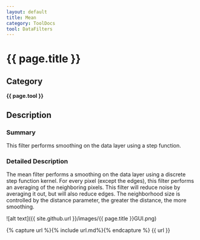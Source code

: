```yaml
---
layout: default
title: Mean
category: ToolDocs 
tool: DataFilters 
---
```


# {{ page.title }} 

## Category

**{{ page.tool }}**

## Description

### Summary

This filter performs smoothing on the data layer using a step function.

### Detailed Description

The mean filter performs a smoothing on the data layer using a discrete step function kernel. For every pixel (except the edges), this filter performs an averaging of the neighboring pixels. This filter will reduce noise by averaging it out, but will also reduce edges. The neighborhood size is controlled by the distance parameter, the greater the distance, the more smoothing.

![alt text]({{ site.github.url }}/images/{{ page.title }}GUI.png)

{% capture url %}{% include url.md%}{% endcapture %}
{{ url }}

